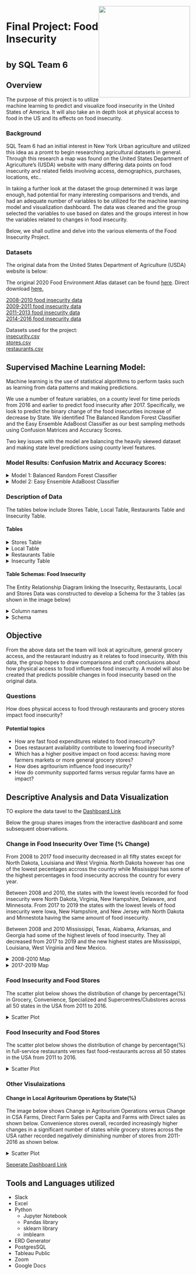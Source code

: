 
<img align="right" width="250" height="250" src="https://user-images.githubusercontent.com/112206035/227010828-fba23919-b446-4ac6-ac5a-94715b43603c.jpeg">

# Final Project: Food Insecurity <dl><sub>by SQL Team 6 </sub></dl>

## Overview 

The purpose of this project is to utilize machine learning to predict and visualize food insecurity in the United States of America. It will also take an in depth look at physical access to food in the US and its effects on food insecurity.

### Background
SQL Team 6 had an initial interest in New York Urban agriculture and utilized this idea as a promt to begin researching agricultural datasets in general. Through this research a map was found on the United States Department of Agriculture’s (USDA) website with many differing data points on food insecurity and related fields involving access, demographics, purchases, locations, etc.. 

In taking a further look at the dataset the group determined it was large enough, had potential for many interesting comparisons and trends, and had an adequate number of variables to be utilized for the machine learning model and visualization dashboard. The data was cleaned and the group selected the variables to use based on dates and the groups interest in how the variables related to changes in food insecurity.

Below, we shall outline and delve into the various elements of the Food Insecurity Project.

### Datasets
The original data from the United States Department of Agriculture (USDA) website is below:

The original 2020 Food Environment Atlas dataset can be found [here](https://www.ers.usda.gov/data-products/food-environment-atlas/data-access-and-documentation-downloads/).
Direct download [here.](https://www.ers.usda.gov/webdocs/DataFiles/80526/FoodEnvironmentAtlas.xls?v=2489.7)<br>

[2008-2010 food insecurity data](https://www.ers.usda.gov/webdocs/publications/44906/6893_err125_2_.pdf?v=5244)  <br>
[2009-2011 food insecurity data](https://www.ers.usda.gov/webdocs/publications/45020/30967_err141.pdf)  <br>
[2011-2013 food insecurity data](https://www.ers.usda.gov/webdocs/publications/45265/48787_err173.pdf)  <br>
[2014-2016 food insecurity data](https://www.ers.usda.gov/webdocs/publications/84973/err-237.pdf?v=219.4)  <br>

Datasets used for the project:<br>
[insecurity.csv](https://github.com/macicchino/Food_Insecurity/blob/main/Datasets/insecurity.csv)<br>
[stores.csv](https://github.com/macicchino/Food_Insecurity/blob/main/Datasets/stores.csv)<br>
[restaurants.csv](https://github.com/macicchino/Food_Insecurity/blob/main/Datasets/restaurants.csv)<br>

## Supervised Machine Learning Model:

Machine learning is the use of statistical algorithms to perform tasks such as learning from data patterns and making predictions. 

We use a number of feature variables, on a county level for time periods from 2016 and earlier to predict food insecurity after 2017. Specifically, we look to predict the binary change of the food insecurities increase of decrease by State. We identified The Balanced Random Forest Classifier and the Easy Ensemble AdaBoost Classifier as our best sampling methods using Confusion Matrices and Accuracy Scores. 

Two key issues with the model are balancing the heavily skewed dataset and making state level predictions using county level features.


### Model Results: Confusion Matrix and Accuracy Scores:

<details><summary>Model 1: Balanced Random Forest Classifier</summary>

<img src="Resources/Images/BalancedRandomForestClassifier.png" width=70% height=70% title="Balanced Random Forest Classifier">

</details>
<details><summary>Model 2: Easy Ensemble AdaBoost Classifier</summary>

<img src="Resources/Images/EasyEnsembleAdaBoostClassifier.png" width=70% height=70% title="Easy Ensemble AdaBoost Classifier">

</details>

### Description of Data
The tables below include Stores Table, Local Table, Restaurants Table and Insecurity Table. 

#### Tables 

<Details><Summary>Stores Table</Summary>
The Stores Table shows the change by percentage(%) of Grocery stores from 2011 to 2016 by FIPS, State and County.

![dev_1](Resources/Images/stores.png "Stores Image")

 </Details>

<Details><Summary>Local Table</Summary>

The Local Table shows the change by percentage(%) of Direct Farm Sales, Farms with Direct Sales and Direct Farm Sales per capita, Farmers Markets, Farms with vegetables harvested for fresh markets, Vegetable acres harvested for fresh markets, CSA Farms and Agritourism operations from 2007 to 2012 by FIPS, State and County.

![dev_2](Resources/Images/local.png "Local Image")
 
</Details>

<Details><Summary>Restaurants Table</Summary>

Restaurants Table shows the change by percentage(%) in Fast Food  and Full Service Restaurants from 2011 to 2016 by FIPS, State and County.

![dev_3](Resources/Images/restaurants.png "Restaurants Image")
 
 </Details>

<Details><Summary>Insecurity Table</Summary>

 Insecurity Table shows the change by percentage(%) of Food Insecurity, C from 2012-2017 by FIPS, State and County.

![dev_4](Resources/Images/insecurity.png "Insecurity Image")
 </Details>

#### Table Schemas: Food Insecurity

The Entity Relationship Diagram linking the Insecurity, Restaurants, Local and Stores Data was constructed to develop a Schema for the 3 tables (as shown in the image below)

<details><summary>Column names</summary>
<p>

#### Insecurity Table:

```| FIPS                           | FIPS                                                               |
| ------------------------------ | ------------------------------------------------------------------ |
| STATE                          | State                                                              |
| COUNTY                         | COUNTY                                                             |
| FOODINSEC_08_10                | Household food insecurity (%, three-year average), 2008-10\*       |
| FOODINSEC_09_11                | Household food insecurity (%, three-year average), 2009-11\*       |
| FOODINSEC_11_13                | Household food insecurity (%, three-year average), 2011-13\*       |
| FOODINSEC_12_14                | Household food insecurity (%, three-year average), 2012-14\*       |
| FOODINSEC_14_16                | Household food insecurity (%, three-year average), 2014-16\*       |
| FOODINSEC_15_17                | Household food insecurity (%, three-year average), 2015-17\*       |
| FOODINSEC_17_19                | Household food insecurity (%, three-year average), 2017-19\*       |
| CH_FOODINSEC_14-16_to_17-19    | Household food insecurity (change %),2014-16 to 2017-19\*          |
| BI_Model_answer_14-16_to_17-19 | BI_Model-Household food insecurity (change %),2014-16 to 2017-19\* |
| CH_FOODINSEC_11_14             | Household food insecurity (change %),2009-11 to 2012-15\*          |
| CH_FOODINSEC_14_17             | Household food insecurity (change %),2012-14 to 2015-17\*          |
| FOODINSEC_09_14_AVG            | Household food insecurity (%, six-year average), 2009-14\*         |
| FOODINSEC_12_17_AVG            | Household food insecurity (%, six-year average), 2012-17\*         |
| CH_FOODINSEC_09_14_TO_15_17    | Household food insecurity (change %),2009-14 to 2015-17\*          |
| CH_FOODINSEC_09_11_TO_12_17    | Household food insecurity (change %),2009-11 to 2012-17\*          |
| Model_answer_09-14_15-17       | Model-Household food insecurity (change %),2009-14 to 2015-17\*    |
| Model_answer_09-11_12-17       | Model-Household food insecurity (change %),2009-11 to 2012-17\*    |
| Model_answer_12-14_15-17       | Model-Household food insecurity (change %),2012-14 to 2015-17\*    |
| BI_Model_answer_09-14_15-17    | BI_Model-Household food insecurity (change %),2009-14 to 2015-17\* |
| BI_Model_answer_09-11_12-17    | BI_Model-Household food insecurity (change %),2009-11 to 2012-17\* |
| BI_Model_answer_12-14_15-17    | BI_Model-Household food insecurity (change %),2012-14 to 2015-17\* |
```

 #### Stores Table:

```| FIPS                | FIPS                                                     |
| ------------------- | -------------------------------------------------------- |
| State               | State                                                    |
| County              | County                                                   |
| PCH_GROC_11_16      | Grocery stores (% change), 2011-16                       |
| GROCPTH11           | Grocery stores/1,000 pop, 2011                           |
| GROCPTH16           | Grocery stores/1,000 pop, 2016                           |
| PCH_GROCPTH_11_16   | Grocery stores/1,000 pop (% change), 2011-16             |
| PCH_SUPERC_11_16    | Supercenters & club stores (% change), 2011-16           |
| SUPERCPTH11         | Supercenters & club stores/1,000 pop, 2011               |
| SUPERCPTH16         | Supercenters & club stores/1,000 pop, 2016               |
| PCH_SUPERCPTH_11_16 | Supercenters & club stores/1,000 pop (% change), 2011-16 |
| PCH_CONVS_11_16     | Convenience stores (% change), 2011-16                   |
| CONVSPTH11          | Convenience stores/1,000 pop, 2011                       |
| CONVSPTH16          | Convenience stores/1,000 pop, 2016                       |
| PCH_CONVSPTH_11_16  | Convenience stores/1,000 pop (% change), 2011-16         |
| PCH_SPECS_11_16     | Specialized food stores (% change), 2011-16              |
| SPECSPTH11          | Specialized food stores/1,000 pop, 2011                  |
| SPECSPTH16          | Specialized food stores/1,000 pop, 2016                  |
| PCH_SPECSPTH_11_16  | Specialized food stores/1,000 pop (% change), 2011-16    |
```

  #### Restaurants Table:

```| FIPS             | FIPS                                                   |
| ---------------- | ------------------------------------------------------ |
| State            | State                                                  |
| County           | County                                                 |
| PCH_FFR_11_16    | Fast-food restaurants (% change), 2011-16              |
| FFRPTH11         | Fast-food restaurants/1,000 pop, 2011                  |
| FFRPTH16         | Fast-food restaurants/1,000 pop, 2016                  |
| PCH_FFRPTH_11_16 | Fast-food restaurants/1,000 pop (% change), 2011-16    |
| PCH_FSR_11_16    | Full-service restaurants (% change), 2011-16           |
| FSRPTH11         | Full-service restaurants/1,000 pop, 2011               |
| FSRPTH16         | Full-service restaurants/1,000 pop, 2016               |
| PCH_FSRPTH_11_16 | Full-service restaurants/1,000 pop (% change), 2011-16 |
| PC_FFRSALES07    | Expenditures per capita, fast food, 2007\*             |
| PC_FFRSALES12    | Expenditures per capita, fast food, 2012\*             |
| PC_FSRSALES07    | Expenditures per capita, restaurants, 2007\*           |
| PC_FSRSALES12    | Expenditures per capita, restaurants, 2012\*           |
```

</p>
</details>
<details><summary>Schema</summary>

<img src="Resources/Images/Schema.png" width=100% height=100% title="Schema">

</details>


## Objective
From the above data set the team will look at agriculture, general grocery access, and the restaurant industry as it relates to food insecurity. With this data, the group hopes to draw comparisons and craft conclusions about how physical access to food influences food insecurity. A model will also be created that predicts possible changes in food insecurity based on the original data.

### Questions
How does physical access to food through restaurants and grocery stores impact food insecurity?

#### Potential topics
- How are fast food expenditures related to food insecurity?
- Does restaurant availability contribute to lowering food insecurity?
- Which has a higher positive impact on food access: having more farmers markets or more general grocery stores?
- How does agritourism influence food insecurity?
- How do community supported farms versus regular farms have an impact?

## Descriptive Analysis and Data Visualization
TO explore the data tavel to the [Dashboard Link](https://public.tableau.com/app/profile/emery.scott/viz/FoodInsecurityDashboard/HousholdFoodInsecurityasitRelatestoPhysicalAccess?publish=yes)

Below the group shares images from the interactive dashboard and some subsequent observations.

### Change in Food Insecurity Over Time (% Change)
From 2008 to 2017 food insecurity decreased in all fifty states except for North Dakota, Louisiana and West Virginia. North Dakota however has one of the lowest pecentages accross the country while Mississippi has some of the highest percentages in food insecurity accross the country for every year.

Between 2008 and 2010, the states with the lowest levels recorded for food insecurity were North Dakota, Virginia, New Hampshire, Delaware, and Minnesota. From 2017 to 2019 the states with the lowest levels of food insecurity were Iowa, New Hampshire, and New Jersey with North Dakota and Minnestota having the same amount of food insecurity. 

Between 2008 and 2010 Mississippi, Texas, Alabama, Arkansas, and Georgia had some of the highest levels of food insecurity. They all decreased from 2017 to 2019 and the new highest states are Mississippi, Louisiana, West Virginia and New Mexico.

<details><Summary>2008-2010 Map</summary>
<img width="700" alt="Screen Shot 2023-03-21 at 10 52 47 PM" src="https://user-images.githubusercontent.com/112206035/226937278-6cbac4ab-18e5-4a3a-bc71-9a4c8ac6901c.png">
</details>

<details><Summary>2017-2019 Map</summary>
<img width="700" alt="Screen Shot 2023-03-21 at 10 53 36 PM" src="https://user-images.githubusercontent.com/112206035/226937325-ff90bee9-f149-479a-97a3-8a6d2621a03f.png">
</details>


### Food Insecurity and Food Stores 
The scatter plot below shows the distribution of change by percentage(%) in Grocery, Convenience, Specialized and Supercentres/Clubstores across all 50 states in the USA from 2011 to 2016.

<details><Summary>Scatter Plot</summary>
<img width="700" alt="Screen Shot 2023-03-21 at 10 53 20 PM" src="https://user-images.githubusercontent.com/112206035/226950706-84c1524a-27b0-437e-a03f-1f1a2347a5c9.png">
</details>

### Food Insecurity and Food Stores 
The scatter plot below shows the distribution of change by percentage(%) in full-service restaurants verses fast food-restaurants across all 50 states in the USA from 2011 to 2016.

<details><Summary>Scatter Plot</summary>
<img width="700" alt="Screen Shot 2023-03-21 at 10 53 07 PM" src="https://user-images.githubusercontent.com/112206035/226950919-1f34eed9-c0f1-4e87-8ced-eacd6200ae45.png">
</details>

### Other Visulaizations
#### Change in Local Agritourism Operations by State(%)

The image below shows Change in Agritourism Operations versus Change in CSA Farms, Direct Farm Sales per Capita and Farms with Direct sales as shown below. Convenience stores overall, recorded increasingly higher changes in a significant number of states while grocery stores across the USA rather recorded negatively diminishing number of stores from 2011-2016 as shown below. 

<details><Summary>Scatter Plot</summary>
<img width="1423" alt="Screen Shot 2023-03-22 at 12 01 31 PM" src="https://user-images.githubusercontent.com/112206035/226965478-f60c35ab-d7a3-4a61-b696-608fd420cfb5.png">
</details>

[Seperate Dashboard Link](https://public.tableau.com/views/ChangeinLocalAgritourismOperationsVrsFarmsandFarmSalesfor2007-2012byState/ChangeinLocalAgritourismOperationvrsandFarmsandFarmSalesfrom2007-2012?:language=en-US&:display_count=n&:origin=viz_share_link)


## Tools and Languages utilized
- Slack
- Excel
- Python
  - Jupyter Notebook 
   - Pandas library
   - sklearn library
   - imblearn
- ERD Generator
- PostgresSQL
- Tableau Public
- Zoom
- Google Docs
